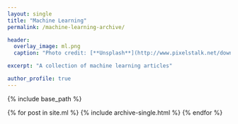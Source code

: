 ```yaml
---
layout: single
title: "Machine Learning"
permalink: /machine-learning-archive/

header:
  overlay_image: ml.png
  caption: "Photo credit: [**Unsplash**](http://www.pixelstalk.net/download-free-computer-science-wallpapers/)"

excerpt: "A collection of machine learning articles"

author_profile: true
---
```


{% include base_path %}

{% for post in site.ml %}
  {% include archive-single.html %}
{% endfor %}
